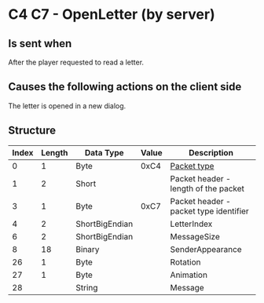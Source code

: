 # C4 C7 - OpenLetter (by server)

## Is sent when

After the player requested to read a letter.

## Causes the following actions on the client side

The letter is opened in a new dialog.

## Structure

| Index | Length | Data Type | Value | Description |
|-------|--------|-----------|-------|-------------|
| 0 | 1 |   Byte   | 0xC4  | [Packet type](PacketTypes.md) |
| 1 | 2 |    Short   |      | Packet header - length of the packet |
| 3 | 1 |    Byte   | 0xC7  | Packet header - packet type identifier |
| 4 | 2 | ShortBigEndian |  | LetterIndex |
| 6 | 2 | ShortBigEndian |  | MessageSize |
| 8 | 18 | Binary |  | SenderAppearance |
| 26 | 1 | Byte |  | Rotation |
| 27 | 1 | Byte |  | Animation |
| 28 |  | String |  | Message |